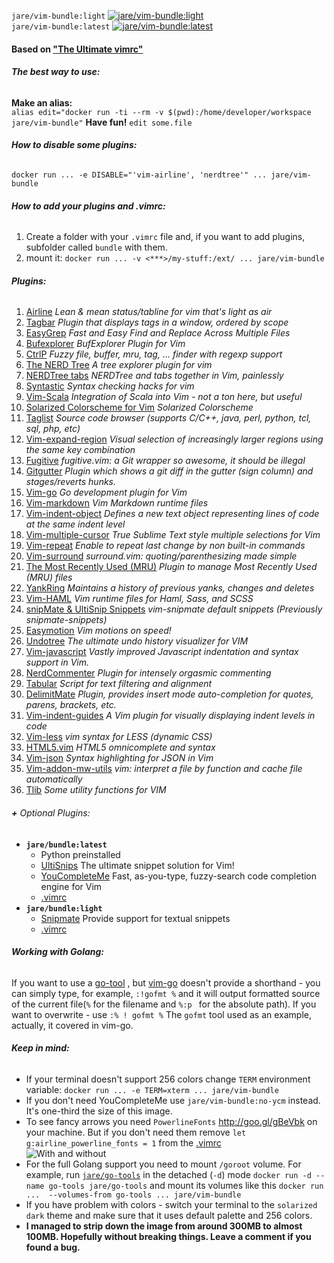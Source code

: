 `jare/vim-bundle:light`   [![jare/vim-bundle:light](https://badge.imagelayers.io/jare/vim-bundle:light.svg)](https://imagelayers.io/?images=jare/vim-bundle:light 'jare/vim-bundle:light')   
`jare/vim-bundle:latest`   [![jare/vim-bundle:latest](https://badge.imagelayers.io/jare/vim-bundle:latest.svg)](https://imagelayers.io/?images=jare/vim-bundle:latest 'jare/vim-bundle:latest')  

####  Based on ["The Ultimate vimrc"](https://github.com/amix/vimrc)
###### **The best way to use:**  
**Make an alias:**  
`alias edit="docker run -ti --rm -v $(pwd):/home/developer/workspace jare/vim-bundle"`
**Have fun!**  `edit some.file`
###### **How to disable some plugins:**  
`docker run ... -e DISABLE="'vim-airline', 'nerdtree'" ... jare/vim-bundle`
###### **How to add your plugins and .vimrc:**
  1. Create a folder with your `.vimrc` file and, if you want to add plugins, subfolder called `bundle` with them.
  2. mount it: `docker run ... -v <***>/my-stuff:/ext/ ... jare/vim-bundle`

###### **Plugins:**  
1. [Airline](https://github.com/bling/vim-airline)  *Lean & mean status/tabline for vim that's light as air*   
2. [Tagbar](https://github.com/majutsushi/tagbar) *Plugin that displays tags in a window, ordered by scope*    
3. [EasyGrep](https://github.com/vim-scripts/EasyGrep) *Fast and Easy Find and Replace Across Multiple Files*      
4. [Bufexplorer](https://github.com/jlanzarotta/bufexplorer) *BufExplorer Plugin for Vim*      
5. [CtrlP](https://github.com/kien/ctrlp.vim) *Fuzzy file, buffer, mru, tag, ... finder with regexp support*     
6. [The NERD Tree](https://github.com/scrooloose/nerdtree) *A tree explorer plugin for vim*      
7. [NERDTree tabs](https://github.com/jistr/vim-nerdtree-tabs) *NERDTree and tabs together in Vim, painlessly*       
8. [Syntastic](https://github.com/scrooloose/syntastic) *Syntax checking hacks for vim*
9. [Vim-Scala](https://github.com/derekwyatt/vim-scala) *Integration of Scala into Vim - not a ton here, but useful*   
10. [Solarized Colorscheme for Vim](https://github.com/altercation/vim-colors-solarized) *Solarized Colorscheme*       
11. [Taglist](https://github.com/vim-scripts/taglist.vim) *Source code browser (supports C/C++, java, perl, python, tcl, sql, php, etc)*      
12. [Vim-expand-region](https://github.com/terryma/vim-expand-region) *Visual selection of increasingly larger regions using the same key combination*     
13. [Fugitive](https://github.com/tpope/vim-fugitive) *fugitive.vim: a Git wrapper so awesome, it should be illegal*      
14. [Gitgutter](https://github.com/airblade/vim-gitgutter) *Plugin which shows a git diff in the gutter (sign column) and stages/reverts hunks.*      
15. [Vim-go](https://github.com/fatih/vim-go) *Go development plugin for Vim*    
16. [Vim-markdown](https://github.com/plasticboy/vim-markdown) *Vim Markdown runtime files*    
17. [Vim-indent-object](https://github.com/michaeljsmith/vim-indent-object) *Defines a new text object representing lines of code at the same indent level*       
18. [Vim-multiple-cursor](https://github.com/terryma/vim-multiple-cursors) *True Sublime Text style multiple selections for Vim*       
29. [Vim-repeat](https://github.com/tpope/vim-repeat) *Enable to repeat last change by non built-in commands*      
20. [Vim-surround](https://github.com/tpope/vim-surround) *surround.vim: quoting/parenthesizing made simple*      
21. [The Most Recently Used (MRU)](https://github.com/vim-scripts/mru.vim) *Plugin to manage Most Recently Used (MRU) files*
22. [YankRing](https://github.com/vim-scripts/YankRing.vim) *Maintains a history of previous yanks, changes and deletes*
23. [Vim-HAML](https://github.com/tpope/vim-haml) *Vim runtime files for Haml, Sass, and SCSS*       
24. [snipMate & UltiSnip Snippets](https://github.com/honza/vim-snippets) *vim-snipmate default snippets (Previously snipmate-snippets)*  
25. [Easymotion](https://github.com/easymotion/vim-easymotion) *Vim motions on speed!*
26. [Undotree](https://github.com/mbbill/undotree) *The ultimate undo history visualizer for VIM*
27. [Vim-javascript](https://github.com/pangloss/vim-javascript) *Vastly improved Javascript indentation and syntax support in Vim.* 
28. [NerdCommenter](https://github.com/scrooloose/nerdcommenter) *Plugin for intensely orgasmic commenting* 
39. [Tabular](https://github.com/godlygeek/tabular) *Script for text filtering and alignment* 
30. [DelimitMate](https://github.com/Raimondi/delimitMate) *Plugin, provides insert mode auto-completion for quotes, parens, brackets, etc.* 
31. [Vim-indent-guides](https://github.com/nathanaelkane/vim-indent-guides) *A Vim plugin for visually displaying indent levels in code* 
32. [Vim-less](https://github.com/groenewege/vim-less) *vim syntax for LESS (dynamic CSS)* 
33. [HTML5.vim](https://github.com/othree/html5.vim) *HTML5 omnicomplete and syntax* 
34. [Vim-json](https://github.com/elzr/vim-json) *Syntax highlighting for JSON in Vim* 
35. [Vim-addon-mw-utils](https://github.com/marcweber/vim-addon-mw-utils) *vim: interpret a file by function and cache file automatically*     
36. [Tlib](https://github.com/tomtom/tlib_vim) *Some utility functions for VIM*      

###### **+** Optional Plugins: 
  - **`jare/bundle:latest`**  
      - Python preinstalled
      - [UltiSnips](https://github.com/SirVer/ultisnips) The ultimate snippet solution for Vim! 
      - [YouCompleteMe](https://github.com/Valloric/YouCompleteMe) Fast, as-you-type, fuzzy-search code completion engine for Vim 
      - [.vimrc](https://github.com/JAremko/alpine-vim/blob/master/bundle/.vimrc)
  - **`jare/bundle:light`**  
      - [Snipmate](https://github.com/garbas/vim-snipmate) Provide support for textual snippets 
      - [.vimrc](https://github.com/JAremko/alpine-vim/blob/master/bundle/light/.vimrc)

###### **Working with Golang:**
If you want to use a [go-tool](https://hub.docker.com/r/jare/go-tools/) , but [vim-go](https://github.com/fatih/vim-go) doesn't provide a shorthand - you can simply type, for example, `:!gofmt %` and it will output formatted source of the current file(`%` for the filename and `%:p ` for the absolute path). If you want to overwrite - use `:% ! gofmt %` The `gofmt` tool used as an example, actually, it covered in vim-go.

###### **Keep in mind:**
  - If your terminal doesn't support 256 colors change `TERM` environment variable:
`docker run ... -e TERM=xterm ... jare/vim-bundle`
  - If you don't need YouCompleteMe use `jare/vim-bundle:no-ycm` instead. It's one-third the size of this image.
  - To see fancy arrows you need `PowerlineFonts` http://goo.gl/gBeVbk on your machine. But if you don't need them remove `let g:airline_powerline_fonts = 1` from the [.vimrc](https://github.com/JAremko/alpine-vim/blob/master/.vimrc)   
![With and without](http://i.imgur.com/yRWBFgn.jpg)   
  - For the full Golang support you need to mount `/goroot` volume. For example, run [`jare/go-tools`](https://hub.docker.com/r/jare/go-tools/) in the detached (`-d`) mode `docker run -d --name go-tools jare/go-tools` and mount its volumes like this `docker run ...  --volumes-from go-tools ... jare/vim-bundle`
  - If you have problem with colors - switch your terminal to the `solarized dark` theme and make sure that it uses default palette and  256 colors.
  - **I managed to strip down the image from around 300MB to almost 100MB. Hopefully without breaking things. Leave a comment if you found a bug.**
